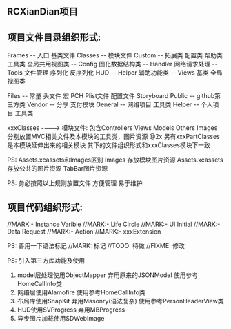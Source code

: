 ## RCXianDian项目
## 项目文件目录组织形式:

Frames      -- 入口 基类文件 
Classes     -- 模块文件
Custom      -- 拓展类 配置类 帮助类 工具类 全局共用视图类
            -- Config 固化数据结构类
            -- Handler 网络请求处理
            -- Tools 文件管理 序列化 反序列化 HUD
            -- Helper 辅助功能类
            -- Views 基类 全局视图类

Files       -- 常量 头文件 宏 PCH Plist文件 配置文件 Storyboard
Public      -- github第三方类
Vendor      -- 分享 支付模块
General     -- 网络项目 工具类 
Helper      -- 个人项目 工具类 

xxxClasses ----> 
模块文件: 包含Controllers Views Models Others Images
分别放置MVC相关文件及本模块的工具类，图片资源 @2x
另有xxxPartClasses是本模块延伸出来的相关模块 其下的文件组织形式和xxxClasses模块下一致 

PS: Assets.xcassets和Images区别
Images 存放模块图片资源
Assets.xcassets 存放公共的图片资源 TabBar图片资源

PS: 务必按照以上规则放置文件 方便管理 易于维护  

## 项目代码组织形式:

//MARK:- Instance Varible
//MARK:- Life Circle
//MARK:- UI Initial
//MARK:- Data Request
//MARK:- Action
//MARK:- xxxExtension

PS: 善用一下语法标记
//MARK:  标记
//TODO:  待做
//FIXME: 修改


PS: 引入第三方库功能及使用
1. model层处理使用ObjectMapper 弃用原来的JSONModel 使用参考HomeCallInfo类
2. 网络层使用Alamofire 使用参考HomeCallInfo类
3. 布局库使用SnapKit 弃用Masonry(语法复杂) 使用参考PersonHeaderView类
4. HUD使用SVProgress 弃用MBProgress
5. 异步图片加载使用SDWebImage


